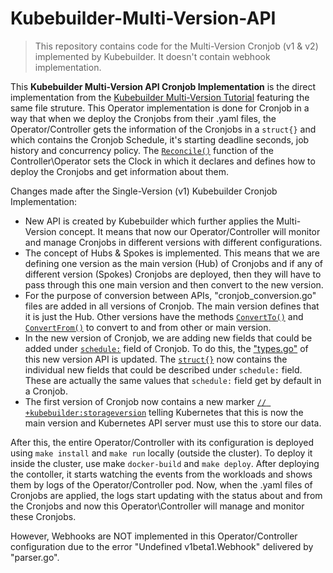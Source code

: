 # Kubebuilder-Multi-Version-API
> This repository contains code for the Multi-Version Cronjob (v1 & v2) implemented by Kubebuilder. It doesn't contain webhook implementation.

This **Kubebuilder Multi-Version API Cronjob Implementation** is the direct implementation from the [Kubebuilder Multi-Version Tutorial](https://book.kubebuilder.io/multiversion-tutorial/tutorial.html) featuring the same file struture. This Operator implementation is done for Cronjob in a way that when we deploy the Cronjobs from their .yaml files, the Operator/Controller gets the information of the Cronjobs in a `struct{}` and which contains the Cronjob Schedule, it's starting deadline seconds, job history and concurrency policy. The [`Reconcile()`](https://github.com/Vishwanath-GitHub/Kubebuilder-Multi-Version-API/blob/47256b319c7cc226a196c1c4361e29bd84981f8b/controllers/cronjob_controller.go#L61) function of the Controller\Operator sets the Clock in which it declares and defines how to deploy the Cronjobs and get information about them.

Changes made after the Single-Version (v1) Kubebuilder Cronjob Implementation:
* New API is created by Kubebuilder which further applies the Multi-Version concept. It means that now our Operator/Controller will monitor and manage Cronjobs in different versions with different configurations.
* The concept of Hubs & Spokes is implemented. This means that we are defining one version as the main version (Hub) of Cronjobs and if any of different version (Spokes) Cronjobs are deployed, then they will have to pass through this one main version and then convert to the new version.
* For the purpose of conversion between APIs, "cronjob_conversion.go" files are added in all versions of Cronjob. The main version defines that it is just the Hub. Other versions have the methods [`ConvertTo()`](https://github.com/Vishwanath-GitHub/Kubebuilder-Multi-Version-API/blob/47256b319c7cc226a196c1c4361e29bd84981f8b/api/v2/cronjob_conversion.go#L13) and [`ConvertFrom()`](https://github.com/Vishwanath-GitHub/Kubebuilder-Multi-Version-API/blob/47256b319c7cc226a196c1c4361e29bd84981f8b/api/v2/cronjob_conversion.go#L53) to convert to and from other or main version.
* In the new version of Cronjob, we are adding new fields that could be added under [`schedule:`](https://github.com/Vishwanath-GitHub/Kubebuilder-Multi-Version-API/blob/47256b319c7cc226a196c1c4361e29bd84981f8b/config/samples/batch_v2_cronjob.yaml#L6) field of Cronjob. To do this, the ["types.go"](https://github.com/Vishwanath-GitHub/Kubebuilder-Multi-Version-API/blob/master/api/v2/cronjob_types.go) of this new version API is updated. The [`struct{}`](https://github.com/Vishwanath-GitHub/Kubebuilder-Multi-Version-API/blob/47256b319c7cc226a196c1c4361e29bd84981f8b/api/v2/cronjob_types.go#L74) now contains the individual new fields that could be described under `schedule:` field. These are actually the same values that `schedule:` field get by default in a Cronjob.
* The first version of Cronjob now contains a new marker [`// +kubebuilder:storageversion`](https://github.com/Vishwanath-GitHub/Kubebuilder-Multi-Version-API/blob/47256b319c7cc226a196c1c4361e29bd84981f8b/api/v1/cronjob_types.go#L110) telling Kubernetes that this is now the main version and Kubernetes API server must use this to store our data.

After this, the entire Operator/Controller with its configuration is deployed using `make install` and `make run` locally (outside the cluster). To deploy it inside the cluster, use make `docker-build` and `make deploy`. After deploying the contoller, it starts watching the events from the workloads and shows them by logs of the Operator/Controller pod. Now, when the .yaml files of Cronjobs are applied, the logs start updating with the status about and from the Cronjobs and now this Operator\Controller will manage and monitor these Cronjobs.

However, Webhooks are NOT implemented in this Operator/Controller configuration due to the error "Undefined v1beta1.Webhook" delivered by "parser.go".
